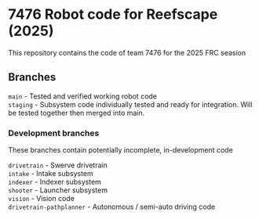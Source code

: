 # 7476 Robot code for Reefscape (2025)

This repository contains the code of team 7476 for the 2025 FRC seasion

## Branches
`main` - Tested and verified working robot code  
`staging` - Subsystem code individually tested and ready for integration. Will be tested together then merged into main.

### Development branches
These branches contain potentially incomplete, in-development code

`drivetrain` - Swerve drivetrain  
`intake` - Intake subsystem  
`indexer` - Indexer subsystem  
`shooter` - Launcher subsystem  
`vision` - Vision code  
`drivetrain-pathplanner` - Autonomous / semi-auto driving code  
